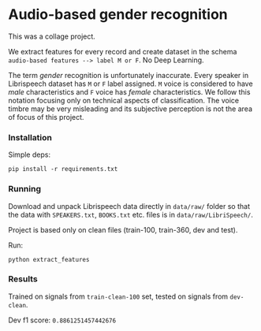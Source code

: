 
# Audio-based gender recognition

This was a collage project. 

We extract features for every record and create dataset in the schema 
```audio-based features --> label M or F```. 
No Deep Learning.

The term *gender* recognition is unfortunately inaccurate. Every speaker in Librispeech 
dataset has `M` or `F` label assigned. `M` voice is considered to have _male_ 
characteristics and `F` voice has _female_ characteristics. 
We follow this notation focusing only on technical aspects of classification. 
The voice timbre may be very misleading and its subjective 
perception is not the area of focus of this project. 

### Installation

Simple deps:

`pip install -r requirements.txt`


### Running

Download and unpack Librispeech data directly in `data/raw/` folder so that the data with `SPEAKERS.txt`, `BOOKS.txt` etc. files is in 
`data/raw/LibriSpeech/`.

Project is based only on clean files (train-100, train-360, dev and test).

Run:

```python extract_features```


### Results

Trained on signals from `train-clean-100` set, tested on signals from `dev-clean`.

Dev f1 score: `0.8861251457442676`
